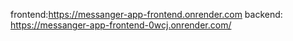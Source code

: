 frontend:https://messanger-app-frontend.onrender.com
backend: https://messanger-app-frontend-0wcj.onrender.com/
